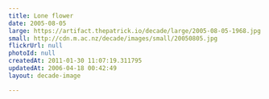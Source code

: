 ```yaml
---
title: Lone flower
date: 2005-08-05
large: https://artifact.thepatrick.io/decade/large/2005-08-05-1968.jpg
small: http://cdn.m.ac.nz/decade/images/small/20050805.jpg
flickrUrl: null
photoId: null
createdAt: 2011-01-30 11:07:19.311795
updatedAt: 2006-04-18 00:42:49
layout: decade-image

---
```


